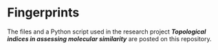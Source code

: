 # Fingerprints

The files and a Python script used in the research project ***Topological indices in assessing molecular similarity*** are posted on this repository.

